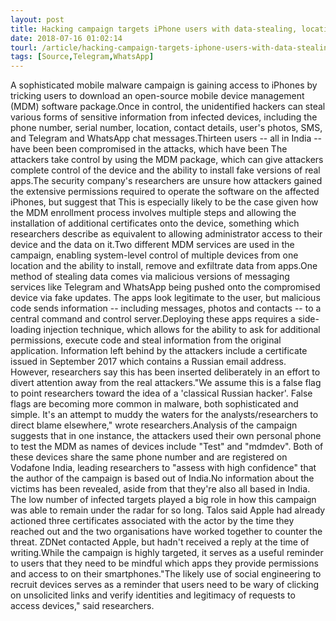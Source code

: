 ```yaml
---
layout: post
title: Hacking campaign targets iPhone users with data-stealing, location-tracking malware
date: 2018-07-16 01:02:14
tourl: /article/hacking-campaign-targets-iphone-users-with-data-stealing-location-tracking-malware/
tags: [Source,Telegram,WhatsApp]
---
```

A sophisticated mobile malware campaign is gaining access to iPhones by tricking users to download an open-source mobile device management (MDM) software package.Once in control, the unidentified hackers can steal various forms of sensitive information from infected devices, including the phone number, serial number, location, contact details, user's photos, SMS, and Telegram and WhatsApp chat messages.Thirteen users -- all in India -- have been been compromised in the attacks, which have been The attackers take control by using the MDM package, which can give attackers complete control of the device and the ability to install fake versions of real apps.The security company's researchers are unsure how attackers gained the extensive permissions required to operate the software on the affected iPhones, but suggest that This is especially likely to be the case given how the MDM enrollment process involves multiple steps and allowing the installation of additional certificates onto the device, something which researchers describe as equivalent to allowing administrator access to their device and the data on it.Two different MDM services are used in the campaign, enabling system-level control of multiple devices from one location and the ability to install, remove and exfiltrate data from apps.One method of stealing data comes via malicious versions of messaging services like Telegram and WhatsApp being pushed onto the compromised device via fake updates. The apps look legitimate to the user, but malicious code sends information -- including messages, photos and contacts -- to a central command and control server.Deploying these apps requires a side-loading injection technique, which allows for the ability to ask for additional permissions, execute code and steal information from the original application. Information left behind by the attackers include a certificate issued in September 2017 which contains a Russian email address. However, researchers say this has been inserted deliberately in an effort to divert attention away from the real attackers."We assume this is a false flag to point researchers toward the idea of a 'classical Russian hacker'. False flags are becoming more common in malware, both sophisticated and simple. It's an attempt to muddy the waters for the analysts/researchers to direct blame elsewhere," wrote researchers.Analysis of the campaign suggests that in one instance, the attackers used their own personal phone to test the MDM as names of devices include "Test" and "mdmdev". Both of these devices share the same phone number and are registered on Vodafone India, leading researchers to "assess with high confidence" that the author of the campaign is based out of India.No information about the victims has been revealed, aside from that they're also all based in India. The low number of infected targets played a big role in how this campaign was able to remain under the radar for so long. Talos said Apple had already actioned three certificates associated with the actor by the time they reached out and the two organisations have worked together to counter the threat. ZDNet contacted Apple, but hadn't received a reply at the time of writing.While the campaign is highly targeted, it serves as a useful reminder to users that they need to be mindful which apps they provide permissions and access to on their smartphones."The likely use of social engineering to recruit devices serves as a reminder that users need to be wary of clicking on unsolicited links and verify identities and legitimacy of requests to access devices," said researchers.